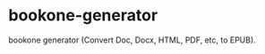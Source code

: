 bookone-generator
=================

bookone generator (Convert Doc, Docx, HTML, PDF, etc, to EPUB).

